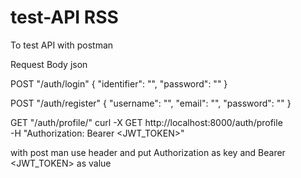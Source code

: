 # test-API RSS
<p>To test API with postman </p>

<p>Request Body json</p>
<p> POST "/auth/login"
  {
  "identifier": "",
  "password": ""
}
  
  POST "/auth/register"
  {
  "username": "",
  "email": "",
  "password": ""
}

  GET "/auth/profile/"
curl -X GET http://localhost:8000/auth/profile \
-H "Authorization: Bearer <JWT_TOKEN>"
  
  with post man use header and put Authorization as key and Bearer <JWT_TOKEN> as value
  
  </p>
